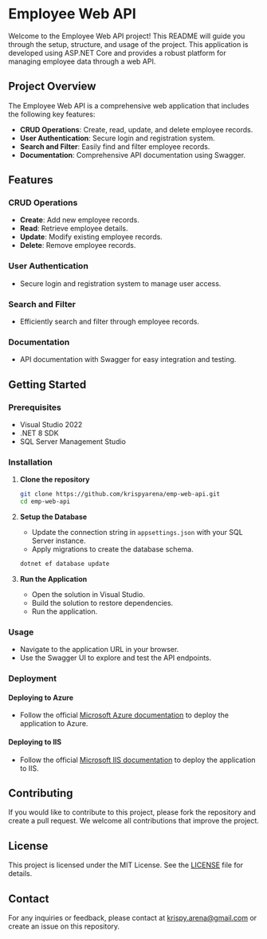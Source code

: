 # Employee Web API

Welcome to the Employee Web API project! This README will guide you through the setup, structure, and usage of the project. This application is developed using ASP.NET Core and provides a robust platform for managing employee data through a web API.

## Project Overview

The Employee Web API is a comprehensive web application that includes the following key features:

- **CRUD Operations**: Create, read, update, and delete employee records.
- **User Authentication**: Secure login and registration system.
- **Search and Filter**: Easily find and filter employee records.
- **Documentation**: Comprehensive API documentation using Swagger.

## Features

### CRUD Operations

- **Create**: Add new employee records.
- **Read**: Retrieve employee details.
- **Update**: Modify existing employee records.
- **Delete**: Remove employee records.

### User Authentication

- Secure login and registration system to manage user access.

### Search and Filter

- Efficiently search and filter through employee records.

### Documentation

- API documentation with Swagger for easy integration and testing.

## Getting Started

### Prerequisites

- Visual Studio 2022
- .NET 8 SDK
- SQL Server Management Studio

### Installation

1. **Clone the repository**
   ```bash
   git clone https://github.com/krispyarena/emp-web-api.git
   cd emp-web-api
   ```

2. **Setup the Database**
   - Update the connection string in `appsettings.json` with your SQL Server instance.
   - Apply migrations to create the database schema.
   ```bash
   dotnet ef database update
   ```

3. **Run the Application**
   - Open the solution in Visual Studio.
   - Build the solution to restore dependencies.
   - Run the application.

### Usage

- Navigate to the application URL in your browser.
- Use the Swagger UI to explore and test the API endpoints.

### Deployment

#### Deploying to Azure

- Follow the official [Microsoft Azure documentation](https://docs.microsoft.com/en-us/azure/app-service/) to deploy the application to Azure.

#### Deploying to IIS

- Follow the official [Microsoft IIS documentation](https://docs.microsoft.com/en-us/iis/) to deploy the application to IIS.

## Contributing

If you would like to contribute to this project, please fork the repository and create a pull request. We welcome all contributions that improve the project.

## License

This project is licensed under the MIT License. See the [LICENSE](LICENSE) file for details.

## Contact

For any inquiries or feedback, please contact at krispy.arena@gmail.com or create an issue on this repository.
